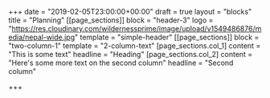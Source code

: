 +++
date = "2019-02-05T23:00:00+00:00"
draft = true
layout = "blocks"
title = "Planning"
[[page_sections]]
block = "header-3"
logo = "https://res.cloudinary.com/wildernessprime/image/upload/v1549486876/media/nepal-wide.jpg"
template = "simple-header"
[[page_sections]]
block = "two-column-1"
template = "2-column-text"
[page_sections.col_1]
content = "This is some text"
headline = "Heading"
[page_sections.col_2]
content = "Here's some more text on the second column"
headline = "Second column"

+++
